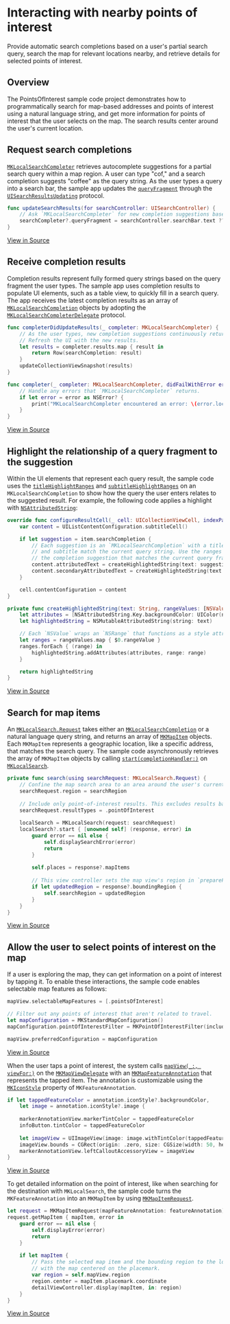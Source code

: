 # Interacting with nearby points of interest

Provide automatic search completions based on a user's partial search query, search the map for relevant locations nearby, and retrieve details for selected points of interest.

## Overview

The PointsOfInterest sample code project demonstrates how to programmatically search for map-based addresses and points of interest using a natural language string, and get more information for points of interest that the user selects on the map. The search results center around the user's current location.

## Request search completions
[`MKLocalSearchCompleter`][3] retrieves autocomplete suggestions for a partial search query within a map region. A user can type "cof," and a search completion suggests "coffee" as the query string. As the user types a query into a search bar, the sample app updates the [`queryFragment`][2] through the [`UISearchResultsUpdating`][4] protocol.

``` swift
func updateSearchResults(for searchController: UISearchController) {
    // Ask `MKLocalSearchCompleter` for new completion suggestions based on the change in the text that the user enters in `UISearchBar`.
    searchCompleter?.queryFragment = searchController.searchBar.text ?? ""
}
```
[View in Source](x-source-tag://UpdateQuery)

[2]:https://developer.apple.com/documentation/mapkit/mklocalsearchcompleter/1452555-queryfragment
[3]:https://developer.apple.com/documentation/mapkit/mklocalsearchcompleter
[4]:https://developer.apple.com/documentation/uikit/uisearchresultsupdating

## Receive completion results
Completion results represent fully formed query strings based on the query fragment the user types. The sample app uses completion results to populate UI elements, such as a table view, to quickly fill in a search query. The app receives the latest completion results as an array of [`MKLocalSearchCompletion`][5] objects by adopting the [`MKLocalSearchCompleterDelegate`][6] protocol.

``` swift
func completerDidUpdateResults(_ completer: MKLocalSearchCompleter) {
    // As the user types, new completion suggestions continuously return to this method.
    // Refresh the UI with the new results.
    let results = completer.results.map { result in
        return Row(searchCompletion: result)
    }
    updateCollectionViewSnapshot(results)
}

func completer(_ completer: MKLocalSearchCompleter, didFailWithError error: Error) {
    // Handle any errors that `MKLocalSearchCompleter` returns.
    if let error = error as NSError? {
        print("MKLocalSearchCompleter encountered an error: \(error.localizedDescription). The query fragment is: \"\(completer.queryFragment)\"")
    }
}
```
[View in Source](x-source-tag://QueryResults)

[5]:https://developer.apple.com/documentation/mapkit/mklocalsearchcompletion
[6]:https://developer.apple.com/documentation/mapkit/mklocalsearchcompleterdelegate

## Highlight the relationship of a query fragment to the suggestion

Within the UI elements that represent each query result, the sample code uses the [`titleHighlightRanges`][7] and [`subtitleHighlightRanges`][8] on an `MKLocalSearchCompletion` to show how the query the user enters relates to the suggested result. For example, the following code applies a highlight with [`NSAttributedString`][9]:

``` swift
override func configureResultCell(_ cell: UICollectionViewCell, indexPath: IndexPath, item: Row) {
    var content = UIListContentConfiguration.subtitleCell()

    if let suggestion = item.searchCompletion {
        // Each suggestion is an `MKLocalSearchCompletion` with a title, subtitle, and ranges that describe what part of the title
        // and subtitle match the current query string. Use the ranges to apply helpful highlighting of the text in
        // the completion suggestion that matches the current query fragment.
        content.attributedText = createHighlightedString(text: suggestion.title, rangeValues: suggestion.titleHighlightRanges)
        content.secondaryAttributedText = createHighlightedString(text: suggestion.subtitle, rangeValues: suggestion.subtitleHighlightRanges)
    }

    cell.contentConfiguration = content
}

private func createHighlightedString(text: String, rangeValues: [NSValue]) -> NSAttributedString {
    let attributes = [NSAttributedString.Key.backgroundColor: UIColor(named: "suggestionHighlight")! ]
    let highlightedString = NSMutableAttributedString(string: text)

    // Each `NSValue` wraps an `NSRange` that functions as a style attribute's range with `NSAttributedString`.
    let ranges = rangeValues.map { $0.rangeValue }
    ranges.forEach { (range) in
        highlightedString.addAttributes(attributes, range: range)
    }

    return highlightedString
}
```
[View in Source](x-source-tag://HighlightFragment)

[7]:https://developer.apple.com/documentation/mapkit/mklocalsearchcompletion/1451935-titlehighlightranges
[8]:https://developer.apple.com/documentation/mapkit/mklocalsearchcompletion/1452489-subtitlehighlightranges
[9]:https://developer.apple.com/documentation/foundation/nsattributedstring

## Search for map items

An [`MKLocalSearch.Request`][10] takes either an [`MKLocalSearchCompletion`][5] or a natural language query string, and returns an array of [`MKMapItem`][11] objects. Each `MKMapItem` represents a geographic location, like a specific address, that matches the search query. The sample code asynchronously retrieves the array of `MKMapItem` objects by calling [`start(completionHandler:)`][12] on [`MKLocalSearch`][13].

``` swift
private func search(using searchRequest: MKLocalSearch.Request) {
    // Confine the map search area to an area around the user's current location.
    searchRequest.region = searchRegion
    
    // Include only point-of-interest results. This excludes results based on address matches.
    searchRequest.resultTypes = .pointOfInterest
    
    localSearch = MKLocalSearch(request: searchRequest)
    localSearch?.start { [unowned self] (response, error) in
        guard error == nil else {
            self.displaySearchError(error)
            return
        }
        
        self.places = response?.mapItems
        
        // This view controller sets the map view's region in `prepareForSegue` based on the search response's bounding region.
        if let updatedRegion = response?.boundingRegion {
            self.searchRegion = updatedRegion
        }
    }
}
```
[View in Source](x-source-tag://SearchRequest)

[10]:https://developer.apple.com/documentation/mapkit/mklocalsearch/request
[11]:https://developer.apple.com/documentation/mapkit/mkmapitem
[12]:https://developer.apple.com/documentation/mapkit/mklocalsearch/1452652-start
[13]:https://developer.apple.com/documentation/mapkit/mklocalsearch


## Allow the user to select points of interest on the map
If a user is exploring the map, they can get information on a point of interest by tapping it. To enable these interactions, the sample code enables selectable map features as follows:

``` swift
mapView.selectableMapFeatures = [.pointsOfInterest]

// Filter out any points of interest that aren't related to travel.
let mapConfiguration = MKStandardMapConfiguration()
mapConfiguration.pointOfInterestFilter = MKPointOfInterestFilter(including: MKPointOfInterestCategory.travelPointsOfInterest)

mapView.preferredConfiguration = mapConfiguration
```
[View in Source](x-source-tag://SelectableFeature)

When the user taps a point of interest, the system calls [`mapView(_:, viewFor:)`][14] on the [`MKMapViewDelegate`][15] with an [`MKMapFeatureAnnotation`][16] that represents the tapped item. The annotation is customizable using the [`MKIconStyle`][17] property of `MKFeatureAnnotation`.

``` swift
if let tappedFeatureColor = annotation.iconStyle?.backgroundColor,
    let image = annotation.iconStyle?.image {
    
    markerAnnotationView.markerTintColor = tappedFeatureColor
    infoButton.tintColor = tappedFeatureColor
    
    let imageView = UIImageView(image: image.withTintColor(tappedFeatureColor, renderingMode: .alwaysOriginal))
    imageView.bounds = CGRect(origin: .zero, size: CGSize(width: 50, height: 50))
    markerAnnotationView.leftCalloutAccessoryView = imageView
}
```
[View in Source](x-source-tag://IconStyle)

To get detailed information on the point of interest, like when searching for the destination with `MKLocalSearch`, the sample code turns the `MKFeatureAnnotation` into an `MKMapItem` by using [`MKMapItemRequest`][18].
``` swift
let request = MKMapItemRequest(mapFeatureAnnotation: featureAnnotation)
request.getMapItem { mapItem, error in
    guard error == nil else {
        self.displayError(error)
        return
    }
    
    if let mapItem {
        // Pass the selected map item and the bounding region to the location details view controller,
        // with the map centered on the placemark.
        var region = self.mapView.region
        region.center = mapItem.placemark.coordinate
        detailViewController.display(mapItem, in: region)
    }
}
```
[View in Source](x-source-tag://MapItemRequest) 

[14]:https://developer.apple.com/documentation/mapkit/mkmapviewdelegate/1452045-mapview
[15]:https://developer.apple.com/documentation/mapkit/mkmapviewdelegate
[16]:https://developer.apple.com/documentation/mapkit/mkmapfeatureannotation
[17]:https://developer.apple.com/documentation/mapkit/mkiconstyle
[18]:https://developer.apple.com/documentation/mapkit/mkmapitemrequest
